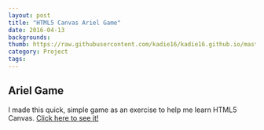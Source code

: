 ```yaml
---
layout: post
title: "HTML5 Canvas Ariel Game"
date: 2016-04-13
backgrounds: 
thumb: https://raw.githubusercontent.com/kadie16/kadie16.github.io/master/arielAssets/arielPreview.png
category: Project
tags: 
---
```



## Ariel Game 

I made this quick, simple game as an exercise to help me learn HTML5 Canvas. <a href="http://kadie.me/arielGameDemo"> Click here to see it! </a>



